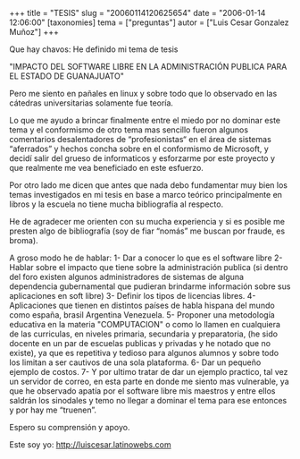 +++
title = "TESIS"
slug = "20060114120625654"
date = "2006-01-14 12:06:00"
[taxonomies]
tema = ["preguntas"]
autor = ["Luis Cesar Gonzalez Muñoz"]
+++

Que hay chavos: He definido mi tema de tesis

"IMPACTO DEL SOFTWARE LIBRE EN LA ADMINISTRACIÓN PUBLICA PARA EL ESTADO
DE GUANAJUATO"

Pero me siento en pañales en linux y sobre todo que lo observado en las
cátedras universitarias solamente fue teoría.

<!-- more -->
Lo que me ayudo a brincar finalmente entre el miedo por no dominar este
tema y el conformismo de otro tema mas sencillo fueron algunos
comentarios desalentadores de “profesionistas“ en el área de sistemas
“aferrados” y hechos concha sobre en el conformismo de Microsoft, y
decidí salir del grueso de informaticos y esforzarme por este proyecto y
que realmente me vea beneficiado en este esfuerzo.

Por otro lado me dicen que antes que nada debo fundamentar muy bien los
temas investigados en mi tesis en base a marco teórico principalmente en
libros y la escuela no tiene mucha bibliografía al respecto.

He de agradecer me orienten con su mucha experiencia y si es posible me
presten algo de bibliografía (soy de fiar “nomás” me buscan por fraude,
es broma).

A groso modo he de hablar: 1- Dar a conocer lo que es el software libre
2- Hablar sobre el impacto que tiene sobre la administración publica (si
dentro del foro existen algunos administradores de sistemas de alguna
dependencia gubernamental que pudieran brindarme información sobre sus
aplicaciones en soft libre) 3- Definir los tipos de licencias libres. 4-
Aplicaciones que tienen en distintos países de habla hispana del mundo
como españa, brasil Argentina Venezuela. 5- Proponer una metodología
educativa en la materia "COMPUTACION" o como lo llamen en cualquiera de
las curriculas, en niveles primaria, secundaria y preparatoria, (he sido
docente en un par de escuelas publicas y privadas y he notado que no
existe), ya que es repetitiva y tedioso para algunos alumnos y sobre
todo los limitan a ser cautivos de una sola plataforma. 6- Dar un
pequeño ejemplo de costos. 7- Y por ultimo tratar de dar un ejemplo
practico, tal vez un servidor de correo, en esta parte en donde me
siento mas vulnerable, ya que he observado apatía por el software libre
mis maestros y entre ellos saldrán los sinodales y temo no llegar a
dominar el tema para ese entonces y por hay me “truenen”.

Espero su comprensión y apoyo.

Este soy yo:
<a href="http://luiscesar.latinowebs.com">http://luiscesar.latinowebs.com</a>

